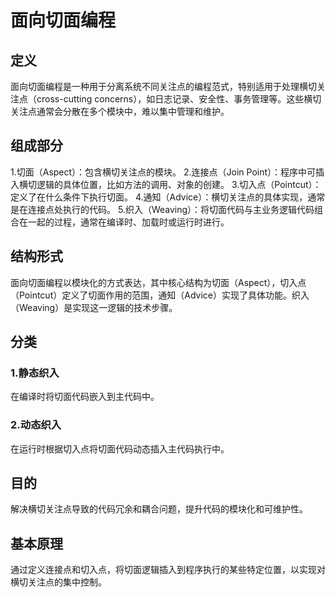 # 面向切面编程

## 定义

面向切面编程是一种用于分离系统不同关注点的编程范式，特别适用于处理横切关注点（cross-cutting concerns），如日志记录、安全性、事务管理等。这些横切关注点通常会分散在多个模块中，难以集中管理和维护。

## 组成部分

1.切面（Aspect）：包含横切关注点的模块。
2.连接点（Join Point）：程序中可插入横切逻辑的具体位置，比如方法的调用、对象的创建。
3.切入点（Pointcut）：定义了在什么条件下执行切面。
4.通知（Advice）：横切关注点的具体实现，通常是在连接点处执行的代码。
5.织入（Weaving）：将切面代码与主业务逻辑代码组合在一起的过程，通常在编译时、加载时或运行时进行。

## 结构形式

 面向切面编程以模块化的方式表达，其中核心结构为切面（Aspect），切入点（Pointcut）定义了切面作用的范围，通知（Advice）实现了具体功能。织入（Weaving）是实现这一逻辑的技术步骤。

## 分类

### 1.静态织入

在编译时将切面代码嵌入到主代码中。

### 2.动态织入

在运行时根据切入点将切面代码动态插入主代码执行中。

## 目的

解决横切关注点导致的代码冗余和耦合问题，提升代码的模块化和可维护性。

## 基本原理

通过定义连接点和切入点，将切面逻辑插入到程序执行的某些特定位置，以实现对横切关注点的集中控制。